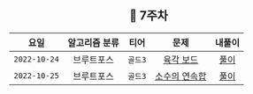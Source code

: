 <div align="center">

## 📅 7주차


|      요일      | 알고리즘 분류 |  티어   |                        문제                        | 내풀이 |
|:------------:|:-------:|:-----:|:------------------------------------------------:| :---:|
| `2022-10-24` |  브루트포스  | `골드3` |  [육각 보드](https://www.acmicpc.net/problem/12946)  | [풀이](https://github.com/jangwon3828/Algorithm_Competition-Study/blob/wonjin/8%EC%A3%BC%EC%B0%A8/8%EC%A3%BC%EC%B0%A8_%EC%9B%90%EC%A7%84/%EC%9C%A1%EA%B0%81%EB%B3%B4%EB%93%9C.java) |
| `2022-10-25` |  브루트포스  | `골드3` | [소수의 연속합](https://www.acmicpc.net/problem/1644)  | [풀이](https://github.com/jangwon3828/Algorithm_Competition-Study/blob/wonjin/8%EC%A3%BC%EC%B0%A8/8%EC%A3%BC%EC%B0%A8_%EC%9B%90%EC%A7%84/%EC%86%8C%EC%88%98%EC%9D%98%EC%97%B0%EC%86%8D%ED%95%A9) |
</div>